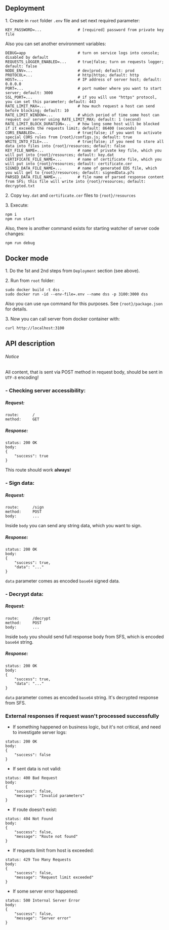 ## Deployment
1\. Create in `root` folder `.env` file and set next required parameter: 
```
KEY_PASSWORD=...                # [required] password from private key file
```
Also you can set another environment variables:
```
DEBUG=app                       # turn on service logs into console; disabled by default
REQUESTS_LOGGER_ENABLED=...     # true|false; turn on requests logger; default: false
NODE_ENV=...                    # dev|prod; default: prod
PROTOCOL=...                    # http|https; default: http
HOST=...                        # IP address of server host; default: 0.0.0.0
PORT=...                        # port number where you want to start server; default: 3000
SSL_PORT=...                    # if you will use "https" protocol, you can set this parameter; default: 443
RATE_LIMIT_MAX=...              # how much request a host can send before blocking; default: 10 
RATE_LIMIT_WINDOW=...           # which period of time some host can request our server using RATE_LIMIT_MAX; default: 1 (second)
RATE_LIMIT_BLOCK_DURATION=...   # how long some host will be blocked if it exceeds the requests limit; default: 86400 (seconds)
CORS_ENABLED=...                # true|false; if you want to activate special CORS rules from {root}/configs.js; default: true
WRITE_INTO_FILE=...             # true|false; if you need to store all data into files into {root}/resources; default: false
KEY_FILE_NAME=...               # name of private key file, which you will put into {root}/resources; default: key.dat
CERTIFICATE_FILE_NAME=...       # name of certificate file, which you will put into {root}/resources; default: certificate.cer
SIGNED_DATA_FILE_NAME=...       # name of generated EDS file, which you will get to {root}/resources; default: signedData.p7s
PARSED_DATA_FILE_NAME=...       # file name of parsed response content from SFS; this file will write into {root}/resources; default: decrypted.txt
```

2\. Copy `key.dat` and `certificate.cer` files to `{root}/resources`

3\. Execute:
```
npm i
npm run start
```
Also, there is another command exists for starting watcher of server code changes:
```
npm run debug
``` 

## Docker mode
1\. Do the 1st and 2nd steps from `Deployment` section (see above).

2\. Run from `root` folder:
```
sudo docker build -t dss .
sudo docker run -id --env-file=.env --name dss -p 3100:3000 dss
```
Also you can use `npm` command for this purposes. See `{root}/package.json` for details. 

3\. Now you can call server from docker container with:
```
curl http://localhost:3100 
``` 

## API description
###### Notice
All content, that is sent via POST method in request body, should be sent in `UTF-8` encoding!

### - Checking server accessibility:
##### Request:
```
route:      /
method:     GET
```
##### Response:
```
status: 200 OK
body:
{
    "success": true
}
```
This route should work **always**! 

### - Sign data:
##### Request:
```
route:      /sign
method:     POST
body:       ...
```
Inside `body` you can send any string data, which you want to sign.

##### Response:
```
status: 200 OK
body:
{
    "success": true,
    "data": "..."
}
```
`data` parameter comes as encoded `base64` signed data.

### - Decrypt data:
##### Request:
```
route:      /decrypt
method:     POST
body:       ...
```
Inside `body` you should send full response body from SFS, which is encoded `base64` string.

##### Response:
```
status: 200 OK
body:
{
    "success": true,
    "data": "..."
}
```
`data` parameter comes as encoded `base64` string. It's decrypted response from SFS.


### External responses if request wasn't processed successfully
- If something happened on business logic, but it's not critical, and need to investigate server logs:
```
status: 200 OK
body:
{
    "success": false
}
```

- If sent data is not valid:
```
status: 400 Bad Request
body:
{
    "success": false,
    "message": "Invalid parameters"
}
```

- If route doesn't exist:
```
status: 404 Not Found
body:
{
    "success": false,
    "message": "Route not found"
}
```

- If requests limit from host is exceeded:
```
status: 429 Too Many Requests
body:
{
    "success": false,
    "message": "Request limit exceeded"
}
```

- If some server error happened:
```
status: 500 Internal Server Error
body:
{
    "success": false,
    "message": "Server error"
}
```
